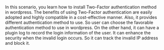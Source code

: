 In this scenario, you learn how to install Two-Factor authentication method in wordpress. The benefits of using Two-Factor authentication are easily adopted and highly compatible in a cost-effective manner. Also, it provides different authentication method to use. So user can choose the favorable authentication method to use in wordpress. On the other hand, it can have a plugin log to record the login information of the user. It can enhance the security when the invalid login occurs. So it can track the invalid IP address and block it. 